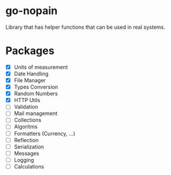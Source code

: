 # go-nopain

Library that has helper functions that can be used in real systems.

# Packages
- [x] Units of measurement
- [x] Date Handling
- [x] File Manager
- [x] Types Conversion
- [x] Random Numbers
- [x] HTTP Utils
- [ ] Validation
- [ ] Mail management
- [ ] Collections
- [ ] Algoritms
- [ ] Formatters (Currency, ...)
- [ ] Reflection
- [ ] Serialization
- [ ] Messages
- [ ] Logging
- [ ] Calculations